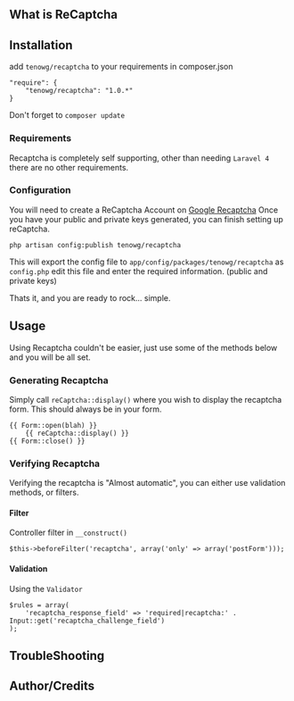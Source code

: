 ## What is ReCaptcha

## Installation
add `tenowg/recaptcha` to your requirements in composer.json

    "require": {
        "tenowg/recaptcha": "1.0.*"
    }

Don't forget to `composer update`
### Requirements
Recaptcha is completely self supporting, other than needing `Laravel 4` there are no other requirements.

### Configuration
You will need to create a ReCaptcha Account on [Google Recaptcha](https://www.google.com/recaptcha/admin#whyrecaptcha)
Once you have your public and private keys generated, you can finish setting up reCaptcha.

    php artisan config:publish tenowg/recaptcha

This will export the config file to `app/config/packages/tenowg/recaptcha` as `config.php` edit this file and enter the required information. (public and private keys)

Thats it, and you are ready to rock... simple.


## Usage
Using Recaptcha couldn't be easier, just use some of the methods below and you will be all set.
### Generating Recaptcha
Simply call `reCaptcha::display()` where you wish to display the recaptcha form. This should always be in your
form.

    {{ Form::open(blah) }}
    	{{ reCaptcha::display() }}
    {{ Form::close() }}

### Verifying Recaptcha
Verifying the recaptcha is "Almost automatic", you can either use validation methods, or filters.

#### Filter
Controller filter in `__construct()`

    $this->beforeFilter('recaptcha', array('only' => array('postForm')));

#### Validation
Using the `Validator`

    $rules = array(
        'recaptcha_response_field' => 'required|recaptcha:' . Input::get('recaptcha_challenge_field')
    );

## TroubleShooting

## Author/Credits

